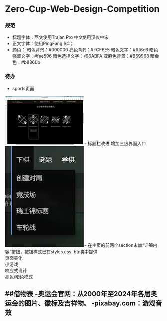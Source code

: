 # Zero-Cup-Web-Design-Competition

### 规范
- 标题字体：西文使用Trajan Pro 中文使用汉仪中宋
- 正文字体：使用PingFang SC；
- 颜色：
    暗色背景：#000000
    亮色背景：#FCF6E5
    暗色文字：#fff6e6
    暗色强调文字：#fae596
    暗色选择文字：#96ABFA
    亚麻色背景：#B69968
    暗金色：#b8860b


### 待办
- sports页面
<img src="./OriginalResources/readme/sports.png" width="50%">
- 标题栏改进 增加三级界面入口
<img src="./OriginalResources/readme/顶栏.png" width="50%">
- 在主页的前两个section末加“详细内容”按钮，按钮样式已在styles.css .btn类中提供
<br>页面美化
<br>小游戏
<br>响应式设计
<br>亮色/暗色模式

##借物表
-奥运会官网：从2000年至2024年各届奥运会的图片、徽标及吉祥物。
-pixabay.com：游戏音效
-